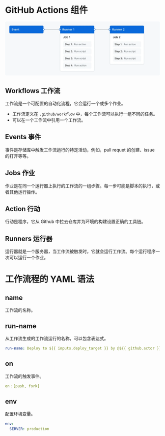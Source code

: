 # GitHub Actions 组件

![alt text](./asset/image.png)

## Workflows 工作流

工作流是一个可配置的自动化流程，它会运行一个或多个作业。

- 工作流定义在 `.github/workflow` 中，每个工作流可以执行一组不同的任务。
- 可以在一个工作流中引用一个工作流。

## Events 事件

事件是存储库中触发工作流运行的特定活动，例如，pull requet 的创建、issue 的打开等等。

## Jobs 作业

作业是在同一个运行器上执行的工作流的一组步骤。每一步可能是脚本的执行，或者其他运行操作。

## Action 行动

行动是程序，它从 Github 中拉去仓库并为环境的构建设置正确的工具链。

## Runners 运行器

运行器就是一个服务器，当工作流被触发时，它就会运行工作流。每个运行程序一次可以运行一个作业。

# 工作流程的 YAML 语法

## name

工作流的名称。

## run-name

从工作流生成的工作流运行的名称，可以包含表达式。

```yaml
run-name: Deploy to ${{ inputs.deploy_target }} by @${{ github.actor }}
```

## on

工作流的触发事件。

```yaml
on：[push, fork]
```

## env

配置环境变量。

```yaml
env:
  SERVER: production
```
